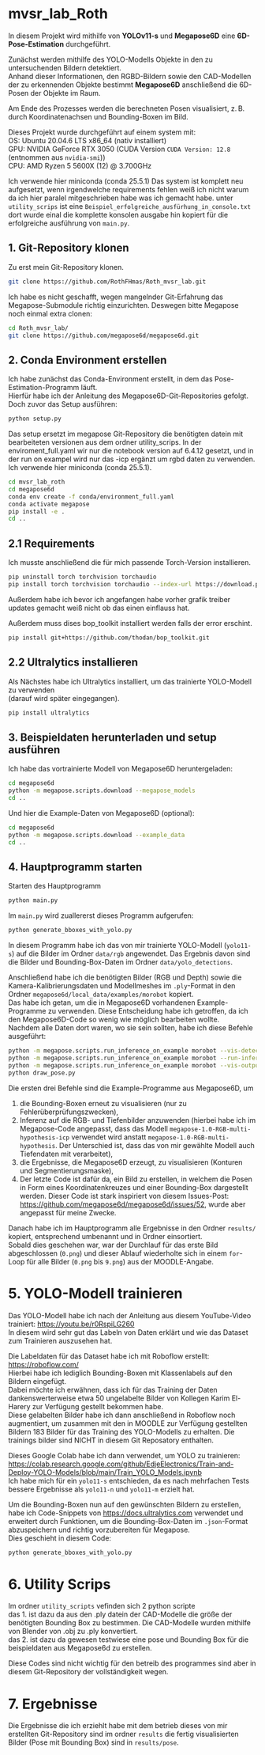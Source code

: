 # mvsr_lab_Roth

In diesem Projekt wird mithilfe von **YOLOv11-s** und **Megapose6D** eine **6D-Pose-Estimation** durchgeführt.

Zunächst werden mithilfe des YOLO-Modells Objekte in den zu untersuchenden Bildern detektiert.  
Anhand dieser Informationen, den RGBD-Bildern sowie den CAD-Modellen der zu erkennenden Objekte bestimmt **Megapose6D** anschließend die 6D-Posen der Objekte im Raum.

Am Ende des Prozesses werden die berechneten Posen visualisiert, z. B. durch Koordinatenachsen und Bounding-Boxen im Bild.

Dieses Projekt wurde durchgeführt auf einem system mit:<br>
OS:  Ubuntu 20.04.6 LTS x86_64 (nativ installiert)<br>
GPU: NVIDIA GeForce RTX 3050  (CUDA Version `CUDA Version: 12.8` (entnommen aus `nvidia-smi`))<br>
CPU: AMD Ryzen 5 5600X (12) @ 3.700GHz<br>

Ich verwende hier miniconda (conda 25.5.1)
Das system ist komplett neu aufgesetzt, wenn irgendwelche requirements fehlen weiß ich nicht warum da ich hier paralel mitgeschrieben habe was ich gemacht habe. unter `utility_scrips` ist eine `Beispiel_erfolgreiche_ausfürhung_in_console.txt` dort wurde einal die komplette konsolen ausgabe hin kopiert für die erfolgreiche ausführung von `main.py`.

## 1. Git-Repository klonen
Zu erst mein Git-Repository klonen.
```bash
git clone https://github.com/RothFHmas/Roth_mvsr_lab.git
```
Ich habe es nicht geschafft, wegen mangelnder Git-Erfahrung das Megapose-Submodule richtig einzurichten.
Deswegen bitte Megapose noch einmal extra clonen:
```bash
cd Roth_mvsr_lab/
git clone https://github.com/megapose6d/megapose6d.git
```

## 2. Conda Environment erstellen
Ich habe zunächst das Conda-Environment erstellt, in dem das Pose-Estimation-Programm läuft.  
Hierfür habe ich der Anleitung des Megapose6D-Git-Repositories gefolgt. Doch zuvor das Setup ausführen:
```bash
python setup.py
```
Das setup ersetzt im megapose Git-Repository die benötigten datein mit bearbeiteten versionen aus dem ordner utility_scrips. In der enviroment_full.yaml wir nur die notebook version auf 6.4.12 gesetzt, und in der run on exampel wird nur das -icp ergänzt um rgbd daten zu verwenden. Ich verwende hier miniconda (conda 25.5.1).
```bash
cd mvsr_lab_roth
cd megapose6d
conda env create -f conda/environment_full.yaml
conda activate megapose
pip install -e .
cd ..
```

## 2.1 Requirements
Ich musste anschließend die für mich passende Torch-Version installieren.
```bash
pip uninstall torch torchvision torchaudio
pip install torch torchvision torchaudio --index-url https://download.pytorch.org/whl/cu118
```
Außerdem habe ich bevor ich angefangen habe vorher grafik treiber updates gemacht weiß nicht ob das einen einflauss hat.

Außerdem muss dises bop_toolkit installiert werden falls der error erschint.
```bash
pip install git+https://github.com/thodan/bop_toolkit.git
```


## 2.2 Ultralytics installieren
Als Nächstes habe ich Ultralytics installiert, um das trainierte YOLO-Modell zu verwenden  
(darauf wird später eingegangen).
```bash
pip install ultralytics
```

## 3. Beispieldaten herunterladen und setup ausführen
Ich habe das vortrainierte Modell von Megapose6D heruntergeladen:
```bash
cd megapose6d
python -m megapose.scripts.download --megapose_models
cd ..
```
Und hier die Example-Daten von Megapose6D (optional):
```bash
cd megapose6d
python -m megapose.scripts.download --example_data
cd ..
```


## 4. Hauptprogramm starten
Starten des Hauptprogramm
```bash
python main.py
```
Im `main.py` wird zuallererst dieses Programm aufgerufen:
```bash
python generate_bboxes_with_yolo.py
```
In diesem Programm habe ich das von mir trainierte YOLO-Modell (`yolo11-s`) auf die Bilder im Ordner `data/rgb` angewendet. Das Ergebnis davon sind die Bilder und Bounding-Box-Daten im Ordner `data/yolo_detections`.

Anschließend habe ich die benötigten Bilder (RGB und Depth) sowie die Kamera-Kalibrierungsdaten und Modellmeshes im `.ply`-Format in den Ordner `megapose6d/local_data/examples/morobot` kopiert.  
Das habe ich getan, um die in Megapose6D vorhandenen Example-Programme zu verwenden. Diese Entscheidung habe ich getroffen, da ich den Megapose6D-Code so wenig wie möglich bearbeiten wollte.  
Nachdem alle Daten dort waren, wo sie sein sollten, habe ich diese Befehle ausgeführt:

```bash
python -m megapose.scripts.run_inference_on_example morobot --vis-detections
python -m megapose.scripts.run_inference_on_example morobot --run-inference
python -m megapose.scripts.run_inference_on_example morobot --vis-outputs
python draw_pose.py
```
Die ersten drei Befehle sind die Example-Programme aus Megapose6D, um  
1. die Bounding-Boxen erneut zu visualisieren (nur zu Fehlerüberprüfungszwecken),  
2. Inferenz auf die RGB- und Tiefenbilder anzuwenden (hierbei habe ich im Megapose-Code angepasst, dass das Modell `megapose-1.0-RGB-multi-hypothesis-icp` verwendet wird anstatt `megapose-1.0-RGB-multi-hypothesis`. Der Unterschied ist, dass das von mir gewählte Modell auch Tiefendaten mit verarbeitet),  
3. die Ergebnisse, die Megapose6D erzeugt, zu visualisieren (Konturen und Segmentierungsmaske),  
4. Der letzte Code ist dafür da, ein Bild zu erstellen, in welchem die Posen in Form eines Koordinatenkreuzes und einer Bounding-Box dargestellt werden. Dieser Code ist stark inspiriert von diesem Issues-Post: https://github.com/megapose6d/megapose6d/issues/52, wurde aber angepasst für meine Zwecke.

Danach habe ich im Hauptprogramm alle Ergebnisse in den Ordner `results/` kopiert, entsprechend umbenannt und in Ordner einsortiert.  
Sobald dies geschehen war, war der Durchlauf für das erste Bild abgeschlossen (`0.png`) und dieser Ablauf wiederholte sich in einem `for`-Loop für alle Bilder (`0.png` bis `9.png`) aus der MOODLE-Angabe.

# 5. YOLO-Modell trainieren

Das YOLO-Modell habe ich nach der Anleitung aus diesem YouTube-Video trainiert: https://youtu.be/r0RspiLG260  
In diesem wird sehr gut das Labeln von Daten erklärt und wie das Dataset zum Trainieren auszusehen hat.

Die Labeldaten für das Dataset habe ich mit Roboflow erstellt: https://roboflow.com/  
Hierbei habe ich lediglich Bounding-Boxen mit Klassenlabels auf den Bildern eingefügt.  
Dabei möchte ich erwähnen, dass ich für das Training der Daten dankenswerterweise etwa 50 ungelabelte Bilder von Kollegen Karim El-Harery zur Verfügung gestellt bekommen habe.  
Diese gelabelten Bilder habe ich dann anschließend in Roboflow noch augmentiert, um zusammen mit den in MOODLE zur Verfügung gestellten Bildern 183 Bilder für das Training des YOLO-Modells zu erhalten. Die trainings bilder sind NICHT in diesem Git Reposatory enthalten.

Dieses Google Colab habe ich dann verwendet, um YOLO zu trainieren:  
https://colab.research.google.com/github/EdjeElectronics/Train-and-Deploy-YOLO-Models/blob/main/Train_YOLO_Models.ipynb  
Ich habe mich für ein `yolo11-s` entschieden, da es nach mehrfachen Tests bessere Ergebnisse als `yolo11-n` und `yolo11-m` erzielt hat.

Um die Bounding-Boxen nun auf den gewünschten Bildern zu erstellen, habe ich Code-Snippets von https://docs.ultralytics.com verwendet und erweitert durch Funktionen, um die Bounding-Box-Daten im `.json`-Format abzuspeichern und richtig vorzubereiten für Megapose.  
Dies geschieht in diesem Code:

```bash
python generate_bboxes_with_yolo.py
```
# 6. Utility Scrips

Im ordner `utility_scripts` vefinden sich 2 python scripte<br> das 1. ist dazu da aus den .ply datein der CAD-Modelle die größe der benötigten Bounding Box zu bestimmen. Die CAD-Modelle wurden mithilfe von Blender von .obj zu .ply konvertiert.<br> das 2. ist dazu da gewesen testwiese eine pose und Bounding Box für die beispieldaten aus Megapose6d zu erstellen.

Diese Codes sind nicht wichtig für den betreib des programmes sind aber in diesem Git-Repository der vollständigkeit wegen.

# 7. Ergebnisse

Die Ergebnisse die ich erziehlt habe mit dem betrieb dieses von mir erstellten Git-Repository sind im ordner `results` die fertig visualisierten Bilder (Pose mit Bounding Box) sind in `results/pose`.

